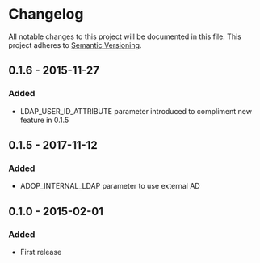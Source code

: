 # Changelog

All notable changes to this project will be documented in this file.
This project adheres to [Semantic Versioning](http://semver.org/).

## 0.1.6 - 2015-11-27
### Added
- LDAP_USER_ID_ATTRIBUTE parameter introduced to compliment new feature in 0.1.5

## 0.1.5 - 2017-11-12
### Added
- ADOP_INTERNAL_LDAP parameter to use external AD

## 0.1.0 - 2015-02-01
### Added
- First release
